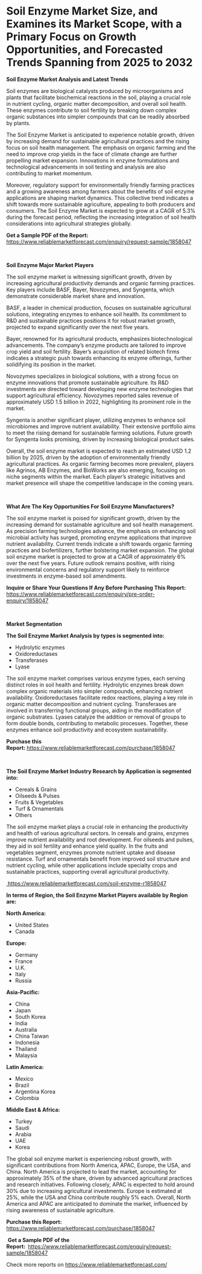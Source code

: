 <p><h1>Soil Enzyme Market Size, and Examines its Market Scope, with a Primary Focus on Growth Opportunities, and Forecasted Trends Spanning from 2025 to 2032</h1></p><p><strong>Soil Enzyme Market Analysis and Latest Trends</strong></p>
<p><p>Soil enzymes are biological catalysts produced by microorganisms and plants that facilitate biochemical reactions in the soil, playing a crucial role in nutrient cycling, organic matter decomposition, and overall soil health. These enzymes contribute to soil fertility by breaking down complex organic substances into simpler compounds that can be readily absorbed by plants.</p><p>The Soil Enzyme Market is anticipated to experience notable growth, driven by increasing demand for sustainable agricultural practices and the rising focus on soil health management. The emphasis on organic farming and the need to improve crop yields in the face of climate change are further propelling market expansion. Innovations in enzyme formulations and technological advancements in soil testing and analysis are also contributing to market momentum.</p><p>Moreover, regulatory support for environmentally friendly farming practices and a growing awareness among farmers about the benefits of soil enzyme applications are shaping market dynamics. This collective trend indicates a shift towards more sustainable agriculture, appealing to both producers and consumers. The Soil Enzyme Market is expected to grow at a CAGR of 5.3% during the forecast period, reflecting the increasing integration of soil health considerations into agricultural strategies globally.</p></p>
<p><strong>Get a Sample PDF of the Report:&nbsp;</strong> <a href="https://www.reliablemarketforecast.com/enquiry/request-sample/1858047?utm_campaign=2721&utm_medium=2&utm_source=Github&utm_content=ia&utm_term=02042025&utm_id=soil-enzyme">https://www.reliablemarketforecast.com/enquiry/request-sample/1858047</a></p>
<p>&nbsp;</p>
<p><strong>Soil Enzyme Major Market Players</strong></p>
<p><p>The soil enzyme market is witnessing significant growth, driven by increasing agricultural productivity demands and organic farming practices. Key players include BASF, Bayer, Novozymes, and Syngenta, which demonstrate considerable market share and innovation.</p><p>BASF, a leader in chemical production, focuses on sustainable agricultural solutions, integrating enzymes to enhance soil health. Its commitment to R&D and sustainable practices positions it for robust market growth, projected to expand significantly over the next five years.</p><p>Bayer, renowned for its agricultural products, emphasizes biotechnological advancements. The company’s enzyme products are tailored to improve crop yield and soil fertility. Bayer’s acquisition of related biotech firms indicates a strategic push towards enhancing its enzyme offerings, further solidifying its position in the market.</p><p>Novozymes specializes in biological solutions, with a strong focus on enzyme innovations that promote sustainable agriculture. Its R&D investments are directed toward developing new enzyme technologies that support agricultural efficiency. Novozymes reported sales revenue of approximately USD 1.5 billion in 2022, highlighting its prominent role in the market.</p><p>Syngenta is another significant player, utilizing enzymes to enhance soil microbiomes and improve nutrient availability. Their extensive portfolio aims to meet the rising demand for sustainable farming solutions. Future growth for Syngenta looks promising, driven by increasing biological product sales.</p><p>Overall, the soil enzyme market is expected to reach an estimated USD 1.2 billion by 2025, driven by the adoption of environmentally friendly agricultural practices. As organic farming becomes more prevalent, players like Agrinos, AB Enzymes, and BioWorks are also emerging, focusing on niche segments within the market. Each player’s strategic initiatives and market presence will shape the competitive landscape in the coming years.</p></p>
<p>&nbsp;</p>
<p><strong>What Are The Key Opportunities For Soil Enzyme Manufacturers?</strong></p>
<p><p>The soil enzyme market is poised for significant growth, driven by the increasing demand for sustainable agriculture and soil health management. As precision farming technologies advance, the emphasis on enhancing soil microbial activity has surged, promoting enzyme applications that improve nutrient availability. Current trends indicate a shift towards organic farming practices and biofertilizers, further bolstering market expansion. The global soil enzyme market is projected to grow at a CAGR of approximately 6% over the next five years. Future outlook remains positive, with rising environmental concerns and regulatory support likely to reinforce investments in enzyme-based soil amendments.</p></p>
<p><strong>Inquire or Share Your Questions If Any Before Purchasing This Report:</strong> <a href="https://www.reliablemarketforecast.com/enquiry/pre-order-enquiry/1858047?utm_campaign=2721&utm_medium=2&utm_source=Github&utm_content=ia&utm_term=02042025&utm_id=soil-enzyme">https://www.reliablemarketforecast.com/enquiry/pre-order-enquiry/1858047</a></p>
<p>&nbsp;</p>
<p><strong>Market Segmentation</strong></p>
<p><strong>The Soil Enzyme Market Analysis by types is segmented into:</strong></p>
<p><ul><li>Hydrolytic enzymes</li><li>Oxidoreductases</li><li>Transferases</li><li>Lyase</li></ul></p>
<p><p>The soil enzyme market comprises various enzyme types, each serving distinct roles in soil health and fertility. Hydrolytic enzymes break down complex organic materials into simpler compounds, enhancing nutrient availability. Oxidoreductases facilitate redox reactions, playing a key role in organic matter decomposition and nutrient cycling. Transferases are involved in transferring functional groups, aiding in the modification of organic substrates. Lyases catalyze the addition or removal of groups to form double bonds, contributing to metabolic processes. Together, these enzymes enhance soil productivity and ecosystem sustainability.</p></p>
<p><strong>Purchase this Report:&nbsp;</strong><a href="https://www.reliablemarketforecast.com/purchase/1858047?utm_campaign=2721&utm_medium=2&utm_source=Github&utm_content=ia&utm_term=02042025&utm_id=soil-enzyme">https://www.reliablemarketforecast.com/purchase/1858047</a></p>
<p>&nbsp;</p>
<p><strong>The Soil Enzyme Market Industry Research by Application is segmented into:</strong></p>
<p><ul><li>Cereals & Grains</li><li>Oilseeds & Pulses</li><li>Fruits & Vegetables</li><li>Turf & Ornamentals</li><li>Others</li></ul></p>
<p><p>The soil enzyme market plays a crucial role in enhancing the productivity and health of various agricultural sectors. In cereals and grains, enzymes improve nutrient availability and root development. For oilseeds and pulses, they aid in soil fertility and enhance yield quality. In the fruits and vegetables segment, enzymes promote nutrient uptake and disease resistance. Turf and ornamentals benefit from improved soil structure and nutrient cycling, while other applications include specialty crops and sustainable practices, supporting overall agricultural productivity.</p></p>
<p><a href="https://www.reliablemarketforecast.com/soil-enzyme-r1858047?utm_campaign=2721&utm_medium=2&utm_source=Github&utm_content=ia&utm_term=02042025&utm_id=soil-enzyme">&nbsp;https://www.reliablemarketforecast.com/soil-enzyme-r1858047</a></p>
<p><strong>In terms of Region, the Soil Enzyme Market Players available by Region are:</strong></p>
<p>
    <p> <strong> North America: </strong>
        <ul>
            <li>United States</li>
            <li>Canada</li>
        </ul>
        </p> 
    <p> <strong> Europe: </strong>
        <ul>
            <li>Germany</li>
            <li>France</li>
            <li>U.K.</li>
            <li>Italy</li>
            <li>Russia</li>
        </ul>
        </p> 
    <p> <strong> Asia-Pacific: </strong>
        <ul>
            <li>China</li>
            <li>Japan</li>
            <li>South Korea</li>
            <li>India</li>
            <li>Australia</li>
            <li>China Taiwan</li>
            <li>Indonesia</li>
            <li>Thailand</li>
            <li>Malaysia</li>
        </ul>
        </p> 
    <p> <strong> Latin America: </strong>
        <ul>
            <li>Mexico</li>
            <li>Brazil</li>
            <li>Argentina Korea</li>
            <li>Colombia</li>
        </ul>
        </p> 
    <p> <strong> Middle East & Africa: </strong>
        <ul>
            <li>Turkey</li>
            <li>Saudi</li>
            <li>Arabia</li>
            <li>UAE</li>
            <li>Korea</li>
        </ul>
    </p>
    </p>
<p><p>The global soil enzyme market is experiencing robust growth, with significant contributions from North America, APAC, Europe, the USA, and China. North America is projected to lead the market, accounting for approximately 35% of the share, driven by advanced agricultural practices and research initiatives. Following closely, APAC is expected to hold around 30% due to increasing agricultural investments. Europe is estimated at 25%, while the USA and China contribute roughly 5% each. Overall, North America and APAC are anticipated to dominate the market, influenced by rising awareness of sustainable agriculture.</p></p>
<p><strong>Purchase this Report: </strong><a href="https://www.reliablemarketforecast.com/purchase/1858047?utm_campaign=2721&utm_medium=2&utm_source=Github&utm_content=ia&utm_term=02042025&utm_id=soil-enzyme">https://www.reliablemarketforecast.com/purchase/1858047</a></p>
<p>&nbsp;<strong>Get a Sample PDF of the Report:&nbsp;&nbsp;</strong><a href="https://www.reliablemarketforecast.com/enquiry/request-sample/1858047?utm_campaign=2721&utm_medium=2&utm_source=Github&utm_content=ia&utm_term=02042025&utm_id=soil-enzyme">https://www.reliablemarketforecast.com/enquiry/request-sample/1858047</a></p>
<p><strong></strong></p>
<p>Check more reports on <a href="https://www.reliablemarketforecast.com/?utm_campaign=2721&utm_medium=2&utm_source=Github&utm_content=ia&utm_term=02042025&utm_id=soil-enzyme">https://www.reliablemarketforecast.com/</a></p>